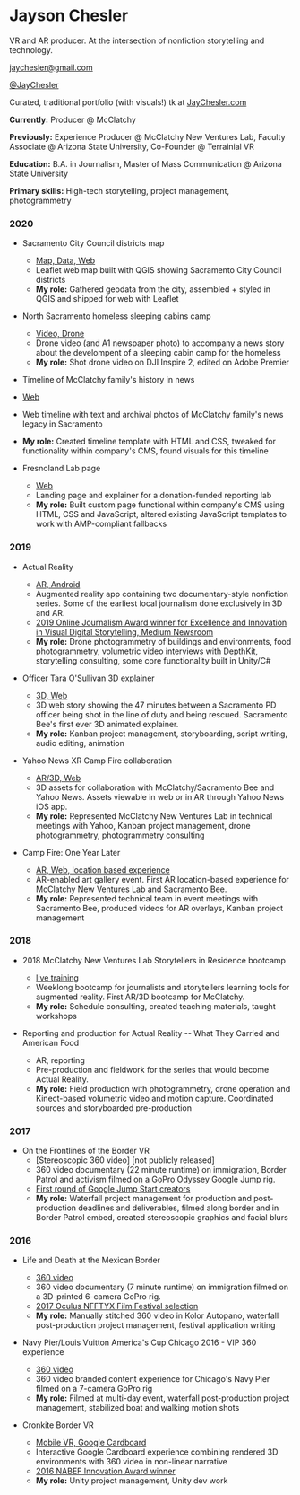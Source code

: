 # Jayson Chesler
 VR and AR producer. At the intersection of nonfiction storytelling and technology.

 jaychesler@gmail.com
 
 [@JayChesler](https://twitter.com/JayChesler)
 
 Curated, traditional portfolio (with visuals!) tk at [JayChesler.com](www.jaychesler.com)

 **Currently:**  Producer @ McClatchy 

 **Previously:** Experience Producer @ McClatchy New Ventures Lab, Faculty Associate @ Arizona State University, Co-Founder @ Terrainial VR

 **Education:** B.A. in Journalism, Master of Mass Communication @ Arizona State University

 **Primary skills:** High-tech storytelling, project management, photogrammetry

### 2020
* Sacramento City Council districts map
  * [Map, Data, Web](https://www.sacbee.com/news/local/article240092438.html)
  * Leaflet web map built with QGIS showing Sacramento City Council districts
  * **My role:** Gathered geodata from the city, assembled + styled in QGIS and shipped for web with Leaflet

* North Sacramento homeless sleeping cabins camp
  * [Video, Drone](https://www.sacbee.com/news/local/homeless/article240318191.html)
  * Drone video (and A1 newspaper photo) to accompany a news story about the develompent of a sleeping cabin camp for the homeless
  * **My role:** Shot drone video on DJI Inspire 2, edited on Adobe Premier

*  Timeline of McClatchy family's history in news
  * [Web](https://www.sacbee.com/news/nation-world/national/article239736798.html)
  * Web timeline with text and archival photos of McClatchy family's news legacy in Sacramento
  * **My role:** Created timeline template with HTML and CSS, tweaked for functionality within company's CMS, found visuals for this timeline

* Fresnoland Lab page
  * [Web](https://www.fresnobee.com/fresnoland/article239847328.html)
  * Landing page and explainer for a donation-funded reporting lab
  * **My role:** Built custom page functional within company's CMS using HTML, CSS and JavaScript, altered existing JavaScript templates to work with AMP-compliant fallbacks

### 2019 
* Actual Reality
  * [AR, Android](https://play.google.com/store/apps/details?id=com.McClatchyNVL.ActualReality)
  * Augmented reality app containing two documentary-style nonfiction series. Some of the earliest local journalism done exclusively in 3D and AR.
  * [2019 Online Journalism Award winner for Excellence and Innovation in Visual Digital Storytelling, Medium Newsroom](https://www.youtube.com/watch?v=o_z1RPIn7SY)
  * **My role:** Drone photogrammetry of buildings and environments, food photogrammetry, volumetric video interviews with DepthKit, storytelling consulting, some core functionality built in Unity/C#

* Officer Tara O'Sullivan 3D explainer
  * [3D, Web](https://www.sacbee.com/news/local/crime/article232602572.html)
  * 3D web story showing the 47 minutes between a Sacramento PD officer being shot in the line of duty and being rescued. Sacramento Bee's first ever 3D animated explainer.
  * **My role:** Kanban project management, storyboarding, script writing, audio editing, animation

* Yahoo News XR Camp Fire collaboration
  * [AR/3D, Web](https://news.yahoo.com/thank-universe-love-universe-camp-194846478.html?utm_source=headtopics&utm_medium=news&utm_campaign=2019-11-09)
  * 3D assets for collaboration with McClatchy/Sacramento Bee and Yahoo News. Assets viewable in web or in AR through Yahoo News iOS app.
  * **My role:** Represented McClatchy New Ventures Lab in technical meetings with Yahoo, Kanban project management, drone photogrammetry, photogrammetry consulting

* Camp Fire: One Year Later
  * [AR, Web, location based experience](https://www.sacbee.com/news/local/article236638773.html)
  * AR-enabled art gallery event. First AR location-based experience for McClatchy New Ventures Lab and Sacramento Bee.
  * **My role:** Represented technical team in event meetings with Sacramento Bee, produced videos for AR overlays, Kanban project management

### 2018
* 2018 McClatchy New Ventures Lab Storytellers in Residence bootcamp
  * [live training](https://medium.com/mcclatchynvl/5-things-i-learned-teaching-immersive-tech-to-journalists-9dc07e0dc683)
  * Weeklong bootcamp for journalists and storytellers learning tools for augmented reality. First AR/3D bootcamp for McClatchy.
  * **My role:** Schedule consulting, created teaching materials, taught workshops

* Reporting and production for Actual Reality -- What They Carried and American Food
  * AR, reporting
  * Pre-production and fieldwork for the series that would become Actual Reality.
  * **My role:** Field production with photogrammetry, drone operation and Kinect-based volumetric video and motion capture. Coordinated sources and storyboarded pre-production

### 2017
* On the Frontlines of the Border VR
  * [Stereoscopic 360 video] [not publicly released]
  * 360 video documentary (22 minute runtime) on immigration, Border Patrol and activism filmed on a GoPro Odyssey Google Jump rig.
  * [First round of Google Jump Start creators](https://www.blog.google/products/google-vr/sharing-our-first-round-jump-start-creators/)
  * **My role:** Waterfall project management for production and post-production deadlines and deliverables, filmed along border and in Border Patrol embed, created stereoscopic graphics and facial blurs

### 2016
* Life and Death at the Mexican Border
  * [360 video](https://www.youtube.com/watch?v=V8fKKGaEsIQ)
  * 360 video documentary (7 minute runtime) on immigration filmed on a 3D-printed 6-camera GoPro rig.
  * [2017 Oculus NFFTYX Film Festival selection](https://issuu.com/nffty/docs/nffty2017_festivalguide_print/10)
  * **My role:** Manually stitched 360 video in Kolor Autopano, waterfall post-production project management, festival application writing

* Navy Pier/Louis Vuitton America's Cup Chicago 2016 - VIP 360 experience
  * [360 video](https://www.youtube.com/watch?v=4y2pav5VhZU)
  * 360 video branded content experience for Chicago's Navy Pier filmed on a 7-camera GoPro rig
  * **My role:** Filmed at multi-day event, waterfall post-production project management, stabilized boat and walking motion shots

* Cronkite Border VR
  * [Mobile VR, Google Cardboard](https://apps.apple.com/us/app/cronkite-border-vr/id1061660262)
  * Interactive Google Cardboard experience combining rendered 3D environments with 360 video in non-linear narrative
  * [2016 NABEF Innovation Award winner](https://cronkite.asu.edu/news-and-events/news/cronkite-school-wins-nabef-innovation-award-virtual-reality-apps)
  * **My role:** Unity project management, Unity dev work

